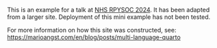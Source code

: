 This is an example for a talk at [NHS RPYSOC 2024](https://nhsrcommunity.com/conference24.html). It has been adapted from a larger site. Deployment of this mini example has not been tested. 

For more information on how this site was constructed, see: https://marioangst.com/en/blog/posts/multi-language-quarto

